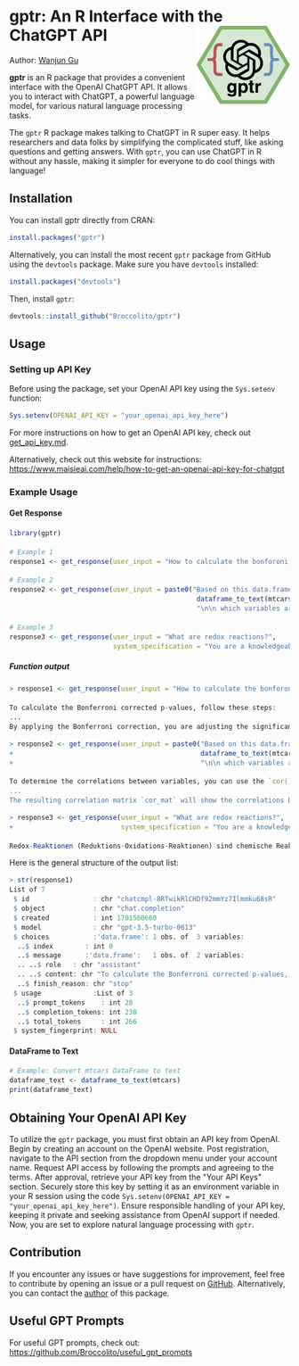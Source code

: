 # gptr: An R Interface with the ChatGPT API <a href='https://github.com/Broccolito/gptr'><img src='man/img/logo.png' align="right" height="140"/></a>

Author: [Wanjun Gu](mailto:wanjun.gu@ucsf.edu)

**gptr** is an R package that provides a convenient interface with the OpenAI ChatGPT API. It allows you to interact with ChatGPT, a powerful language model, for various natural language processing tasks.

The `gptr` R package makes talking to ChatGPT in R super easy. It helps researchers and data folks by simplifying the complicated stuff, like asking questions and getting answers. With `gptr`, you can use ChatGPT in R without any hassle, making it simpler for everyone to do cool things with language!

## Installation

You can install gptr directly from CRAN:

```R
install.packages("gptr")
```

Alternatively, you can install the most recent `gptr` package from GitHub using the `devtools` package. Make sure you have `devtools` installed:

```R
install.packages("devtools")
```

Then, install `gptr`:

```R
devtools::install_github("Broccolito/gptr")
```

## Usage

### Setting up API Key

Before using the package, set your OpenAI API key using the `Sys.setenv` function:

```R
Sys.setenv(OPENAI_API_KEY = "your_openai_api_key_here")
```

For more instructions on how to get an OpenAI API key, check out [get_api_key.md](https://github.com/Broccolito/gptr/blob/main/get_api_key.md).

Alternatively, check out this website for instructions: https://www.maisieai.com/help/how-to-get-an-openai-api-key-for-chatgpt

### Example Usage

#### Get Response

```R
library(gptr)

# Example 1
response1 <- get_response(user_input = "How to calculate the bonforoni corrected p values?")

# Example 2
response2 <- get_response(user_input = paste0("Based on this data.frame in R: \n\n",
                                               dataframe_to_text(mtcars),
                                               "\n\n which variables are correlated?"))

# Example 3
response3 <- get_response(user_input = "What are redox reactions?",
                          system_specification = "You are a knowledgeable and helpful chemist who will answer any questions in German")
```

##### Function output

```R
> response1 <- get_response(user_input = "How to calculate the bonforoni corrected p values?")

To calculate the Bonferroni corrected p-values, follow these steps:
...
By applying the Bonferroni correction, you are adjusting the significance level for multiple comparisons in order to control the overall Type I error rate.
```

```R
> response2 <- get_response(user_input = paste0("Based on this data.frame in R: \n\n",
+                                               dataframe_to_text(mtcars),
+                                               "\n\n which variables are correlated?"))

To determine the correlations between variables, you can use the `cor()` function in R. Here's an example code to calculate the correlation matrix:
...
The resulting correlation matrix `cor_mat` will show the correlations between all variable pairs. A value close to 1 indicates a strong positive correlation, a value close to -1 indicates a strong negative correlation, and a value close to 0 indicates no correlation.
```

```R
> response3 <- get_response(user_input = "What are redox reactions?",
+                           system_specification = "You are a knowledgeable and helpful chemist who will answer any questions in German")

Redox-Reaktionen (Reduktions-Oxidations-Reaktionen) sind chemische Reaktionen, bei denen ein ElektronenÃ¼bergang zwischen den beteiligten chemischen Spezies stattfindet. Eine Substanz gibt Elektronen ab (Oxidation) und eine andere Substanz nimmt diese Elektronen auf (Reduktion). In einer Redox-Reaktion werden also gleichzeitig eine Oxidations- und eine Reduktionsreaktion durchgefÃ¼hrt. Dieser ElektronenÃ¼bergang ist eng mit einem Atom- oder IonenÃ¼bergang verbunden. Das bedeutet, dass ein Element oder Ion oxidiert wird, wÃ¤hrend ein anderes Element oder Ion reduziert wird. Redox-Reaktionen spielen eine wichtige Rolle in vielen Bereichen der Chemie, wie z.B. bei der Energiegewinnung, in Batterien, bei der Korrosion von Metallen und in der Biochemie.
```

Here is the general structure of the output list:

```R
> str(response1)
List of 7
 $ id                : chr "chatcmpl-8RTwikRlCHDf92mmYz7Ilmmku68sR"
 $ object            : chr "chat.completion"
 $ created           : int 1701560660
 $ model             : chr "gpt-3.5-turbo-0613"
 $ choices           :'data.frame':	1 obs. of  3 variables:
  ..$ index        : int 0
  ..$ message      :'data.frame':	1 obs. of  2 variables:
  .. ..$ role   : chr "assistant"
  .. ..$ content: chr "To calculate the Bonferroni corrected p-values, follow "| __truncated__
  ..$ finish_reason: chr "stop"
 $ usage             :List of 3
  ..$ prompt_tokens    : int 28
  ..$ completion_tokens: int 238
  ..$ total_tokens     : int 266
 $ system_fingerprint: NULL
```

#### DataFrame to Text

```R
# Example: Convert mtcars DataFrame to text
dataframe_text <- dataframe_to_text(mtcars)
print(dataframe_text)
```

## Obtaining Your OpenAI API Key

To utilize the `gptr` package, you must first obtain an API key from OpenAI. Begin by creating an account on the OpenAI website. Post registration, navigate to the API section from the dropdown menu under your account name. Request API access by following the prompts and agreeing to the terms. After approval, retrieve your API key from the "Your API Keys" section. Securely store this key by setting it as an environment variable in your R session using the code `Sys.setenv(OPENAI_API_KEY = "your_openai_api_key_here")`. Ensure responsible handling of your API key, keeping it private and seeking assistance from OpenAI support if needed. Now, you are set to explore natural language processing with `gptr`.

## Contribution

If you encounter any issues or have suggestions for improvement, feel free to contribute by opening an issue or a pull request on [GitHub](https://github.com/Broccolito/gptr). Alternatively, you can contact the [author](mailto:wanjun.gu@ucsf.edu) of this package. 

## Useful GPT Prompts

For useful GPT prompts, check out: https://github.com/Broccolito/useful_gpt_prompts
